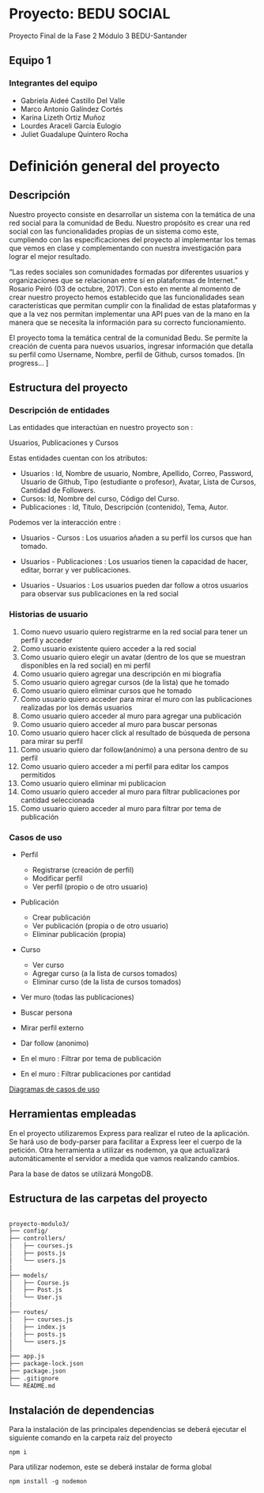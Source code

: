# Proyecto: BEDU SOCIAL
Proyecto Final de la Fase 2 Módulo 3 BEDU-Santander

## Equipo 1
 
### Integrantes del equipo
* Gabriela Aideé Castillo Del Valle 
* Marco Antonio Galíndez Cortés 
* Karina Lizeth Ortiz Muñoz
* Lourdes Araceli García Eulogio 
* Juliet Guadalupe Quintero Rocha
 
# Definición general del proyecto #
## Descripción
Nuestro proyecto consiste en desarrollar un sistema con la temática de una red social para la comunidad de Bedu. Nuestro propósito es crear una red social con las funcionalidades propias de un sistema como este, cumpliendo con las especificaciones del proyecto al implementar los temas que vemos en clase y complementando con nuestra investigación para lograr el mejor resultado.  

“Las redes sociales son comunidades formadas por diferentes usuarios y organizaciones que se relacionan entre sí en plataformas de Internet.” Rosario Peiró (03 de octubre, 2017).
Con esto en mente al momento de crear nuestro proyecto hemos establecido que las funcionalidades sean características que permitan cumplir con la finalidad de estas plataformas y que a la vez nos permitan implementar una API pues van de la mano en la manera que se necesita la información para su correcto funcionamiento.

El proyecto toma la temática central de la comunidad Bedu. Se permite la creación de cuenta para nuevos usuarios, ingresar información que detalla su perfil como Username, Nombre, perfil de Github, cursos tomados. [In progress...  ]


## Estructura del proyecto
### Descripción de entidades
Las entidades que interactúan en nuestro proyecto son :

Usuarios, Publicaciones y Cursos

Estas entidades cuentan con los atributos:

* Usuarios : Id, Nombre de usuario, Nombre, Apellido, Correo, Password, Usuario de Github, Tipo (estudiante o profesor), Avatar, Lista de Cursos, Cantidad de Followers.
* Cursos: Id, Nombre del curso, Código del Curso.
* Publicaciones : Id, Título, Descripción (contenido), Tema, Autor.


Podemos ver la interacción entre :

* Usuarios - Cursos : Los usuarios añaden a su perfil los cursos que han tomado.

* Usuarios - Publicaciones : Los usuarios tienen la capacidad de hacer, editar, borrar y ver publicaciones.

* Usuarios - Usuarios : Los usuarios pueden dar follow a otros usuarios para observar sus publicaciones en la red social


### Historias de usuario
 1. Como nuevo usuario quiero registrarme en la red social para tener un perfil y acceder 
 2. Como usuario existente quiero acceder a la red social
 3. Como usuario quiero elegir un avatar (dentro de los que se muestran disponibles en la red social) en mi perfil
 4. Como usuario quiero agregar una descripción en mi biografía
 5. Como usuario quiero agregar cursos (de la lista) que he tomado
 6. Como usuario quiero eliminar cursos que he tomado
 7. Como usuario quiero acceder para mirar el muro con las publicaciones realizadas por los demás usuarios
 8. Como usuario quiero acceder al muro para agregar una publicación 
 9. Como usuario quiero acceder al muro para buscar personas
 10. Como usuario quiero hacer click al resultado de búsqueda de persona para mirar su perfil
 11. Como usuario quiero dar follow(anónimo) a una persona dentro de su perfil
 12. Como usuario quiero acceder a mi perfil para editar los campos permitidos
 13. Como usuario quiero eliminar mi publicacion
 14. Como usuario quiero acceder al muro para filtrar publicaciones por cantidad seleccionada
 15. Como usuario quiero acceder al muro para filtrar por tema de publicación

### Casos de uso
* Perfil
  - Registrarse (creación de perfil)
  - Modificar perfil
  - Ver perfil (propio o de otro usuario)
  
* Publicación
  - Crear publicación
  - Ver publicación (propia o de otro usuario)
  - Eliminar publicación (propia)
  
* Curso
  - Ver curso
  - Agregar curso (a la lista de cursos tomados)
  - Eliminar curso (de la lista de cursos tomados)
 
* Ver muro (todas las publicaciones)
* Buscar persona
* Mirar perfil externo
* Dar follow (anonimo)
* En el muro : Filtrar por tema de publicación
* En el muro : Filtrar publicaciones por cantidad



[Diagramas de casos de uso](https://app.diagrams.net/#G1Q9Vrauep4LrImQzg6h1PACLoq0dmqOqh)
  
  
## Herramientas empleadas

En el proyecto utilizaremos Express para realizar el ruteo de la aplicación.
Se hará uso de body-parser para facilitar a Express leer el cuerpo de la petición.
Otra herramienta a utilizar es nodemon, ya que actualizará automáticamente el servidor a medida que vamos realizando cambios.

Para la base de datos se utilizará MongoDB.

## Estructura de las carpetas del proyecto

```bash

proyecto-modulo3/
├── config/
├── controllers/
│   ├── courses.js
│   ├── posts.js
│   └── users.js
│
├── models/
│   ├── Course.js
│   ├── Post.js
│   └── User.js
│
├── routes/
│   ├── courses.js
│   ├── index.js
│   ├── posts.js
│   └── users.js
│
├── app.js
├── package-lock.json
├── package.json
├── .gitignore
└── README.md

```


## Instalación de dependencias

Para la instalación de las principales dependencias se deberá ejecutar el siguiente comando en la carpeta raíz del proyecto
```
npm i
```
Para utilizar nodemon, este se deberá instalar de forma global

```
npm install -g nodemon
```



